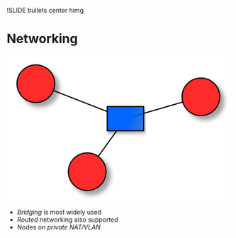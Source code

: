 !SLIDE bullets center himg

# Networking

![networking](networking.png)

* _Bridging_ is most widely used
* _Routed_ networking also supported
* Nodes on _private NAT/VLAN_

